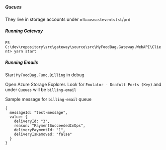 ##### Queues
They live in storage accounts under `mfbauseasteventstst`/`prd` 

##### Running Gateway

`PS C:\dev\repository\src\gateway\source\src\MyFoodBag.Gateway.WebAPI\Client> yarn start`

##### Running Emails 

Start `MyFoodBag.Func.Billing` in debug 

Open Azure Storage Explorer. Look for `Emulator - Deafult Ports (Key)` and under `Queues` will be `billing-email`

Sample message for `billing-email` queue

```
{
  messageId: "test-message",
  value: {
    deliveryId: "3",
    reason: "PaymentSucceededInDps",
    deliveryPaymentId: "1",
    deliveryIsRemoved: "false"
  }
}
```
